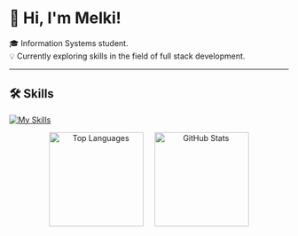 # 👋 Hi, I'm Melki!

🎓 Information Systems student.  
💡 Currently exploring skills in the field of full stack development.

---

## 🛠️ Skills

[![My Skills](https://skillicons.dev/icons?i=javascript,react,nodejs,postgresql,java,python,mysql,git,wordpress,premiere,photoshop,ai,&theme=dark&flutter&perline=4)](https://skillicons.dev)

<p align="center">
  <img src="https://github-readme-stats.vercel.app/api/top-langs/?username=pxmelki&layout=compact&theme=blue_navy" alt="Top Languages" height="170"/>
  &nbsp;&nbsp;&nbsp; <!-- ini untuk spasi di antara kedua gambar -->
  <img src="https://github-readme-stats.vercel.app/api?username=pxmelki&show_icons=true&hide=prs,issues,contribs&theme=blue_navy" alt="GitHub Stats" height="170"/>
</p>
